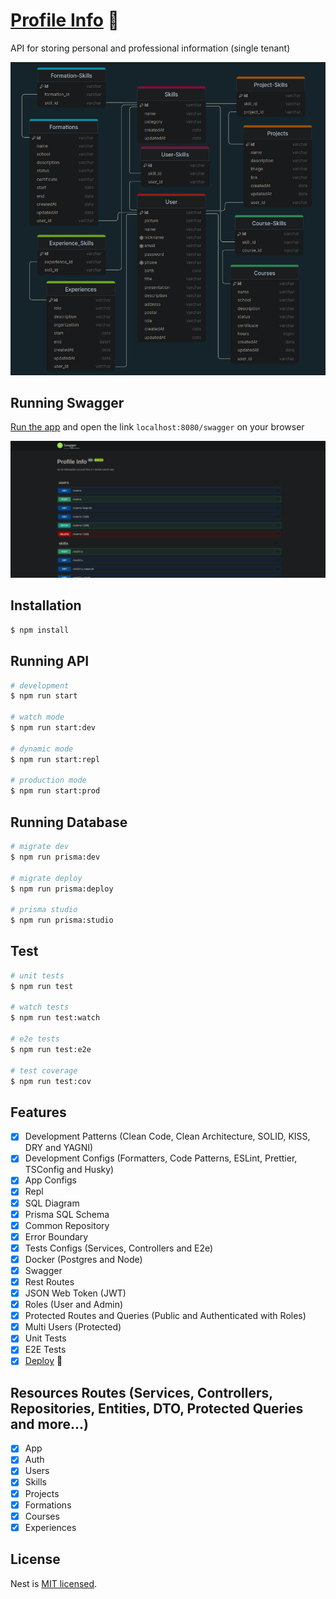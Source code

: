 # [Profile Info](https://yagrrusso-info.onrender.com/swagger) 🚀

API for storing personal and professional information (single tenant)

![modelo](diagram.png)

## Running Swagger

[Run the app](#running-api) and open the link `localhost:8080/swagger` on your browser

![swagger](swagger.png)

## Installation

```bash
$ npm install
```

## Running API

```bash
# development
$ npm run start

# watch mode
$ npm run start:dev

# dynamic mode
$ npm run start:repl

# production mode
$ npm run start:prod
```

## Running Database

```bash
# migrate dev
$ npm run prisma:dev

# migrate deploy
$ npm run prisma:deploy

# prisma studio
$ npm run prisma:studio
```

## Test

```bash
# unit tests
$ npm run test

# watch tests
$ npm run test:watch

# e2e tests
$ npm run test:e2e

# test coverage
$ npm run test:cov
```

## Features

- [x] Development Patterns (Clean Code, Clean Architecture, SOLID, KISS, DRY and YAGNI)
- [x] Development Configs (Formatters, Code Patterns, ESLint, Prettier, TSConfig and Husky)
- [x] App Configs
- [x] Repl
- [x] SQL Diagram
- [x] Prisma SQL Schema
- [x] Common Repository
- [x] Error Boundary
- [x] Tests Configs (Services, Controllers and E2e)
- [x] Docker (Postgres and Node)
- [x] Swagger
- [x] Rest Routes
- [x] JSON Web Token (JWT)
- [x] Roles (User and Admin)
- [x] Protected Routes and Queries (Public and Authenticated with Roles)
- [x] Multi Users (Protected)
- [x] Unit Tests
- [x] E2E Tests
- [x] [Deploy](https://yagrrusso-info.onrender.com/swagger) 🚀

## Resources Routes (Services, Controllers, Repositories, Entities, DTO, Protected Queries and more...)

- [x] App
- [x] Auth
- [x] Users
- [x] Skills
- [x] Projects
- [x] Formations
- [x] Courses
- [x] Experiences

## License

Nest is [MIT licensed](LICENSE).